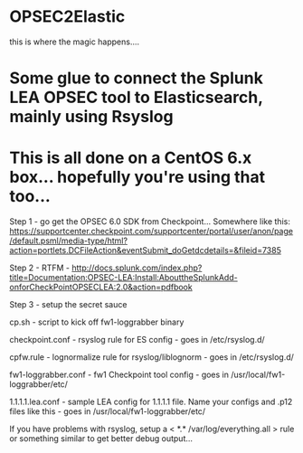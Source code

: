 # OPSEC2Elastic
  this is where the magic happens....
# Some glue to connect the Splunk LEA OPSEC tool to Elasticsearch, mainly using Rsyslog
# This is all done on a CentOS 6.x box...  hopefully you're using that too...

Step 1 - go get the OPSEC 6.0 SDK from Checkpoint...  Somewhere like this: https://supportcenter.checkpoint.com/supportcenter/portal/user/anon/page/default.psml/media-type/html?action=portlets.DCFileAction&eventSubmit_doGetdcdetails=&fileid=7385 

Step 2 - RTFM - http://docs.splunk.com/index.php?title=Documentation:OPSEC-LEA:Install:AbouttheSplunkAdd-onforCheckPointOPSECLEA:2.0&action=pdfbook

Step 3 - setup the secret sauce 

cp.sh - script to kick off fw1-loggrabber binary 

checkpoint.conf - rsyslog rule for ES config - goes in /etc/rsyslog.d/

cpfw.rule - lognormalize rule for rsyslog/liblognorm - goes in /etc/rsyslog.d/

fw1-loggrabber.conf - fw1 Checkpoint tool config - goes in /usr/local/fw1-loggrabber/etc/

 1.1.1.1.lea.conf - sample LEA config for 1.1.1.1 file.  Name your configs and .p12 files like this - goes in
/usr/local/fw1-loggrabber/etc/
 
If you have problems with rsyslog, setup a  < \*.\*   /var/log/everything.all > rule or something similar to get better debug output... 
